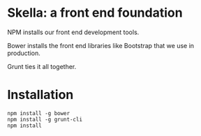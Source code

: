 # Skella: a front end foundation

NPM installs our front end development tools.

Bower installs the front end libraries like Bootstrap that we use in production.

Grunt ties it all together.

# Installation

	npm install -g bower
	npm install -g grunt-cli
	npm install

